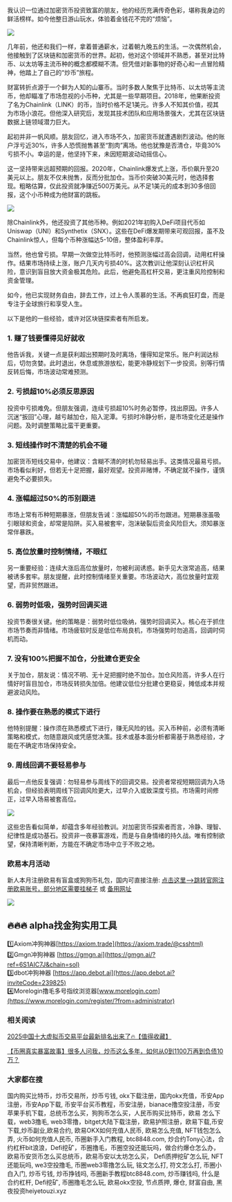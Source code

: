 我认识一位通过加密货币投资致富的朋友，他的经历充满传奇色彩，堪称我身边的鲜活榜样。如今他整日游山玩水，体验着金钱花不完的“烦恼”。

![](https://ac63e02.webp.li/chaobifacaidemijue-001.png)

几年前，他还和我们一样，拿着普通薪水，过着朝九晚五的生活。一次偶然机会，他接触到了区块链和加密货币的世界。起初，他对这个领域并不熟悉，甚至对比特币、以太坊等主流币种的概念都模糊不清。但凭借对新事物的好奇心和一点冒险精神，他踏上了自己的“炒币”旅程。

财富转折点源于一个鲜为人知的山寨币。当时多数人聚焦于比特币、以太坊等主流币，他却瞄准了市场忽视的小币种，尤其是一些早期项目。2018年，他果断投资了名为Chainlink（LINK）的币，当时价格不足1美元。许多人不知其价值，视其为市场小浪花。但他深入研究后，发现其技术团队和应用场景强大，尤其在区块链数据上链领域潜力巨大。

起初并非一帆风顺。朋友回忆，进入市场不久，加密货币就遭遇剧烈波动。他的账户浮亏近30%，许多人恐慌抛售甚至“割肉”离场。他也犹豫是否清仓，毕竟30%亏损不小。幸运的是，他坚持下来，未因短期波动动摇信心。

这一坚持带来远超预期的回报。2020年，Chainlink爆发式上涨，币价飙升至20美元以上。朋友不仅未抛售，反而分批加仓。当币价突破30美元时，他选择套现。粗略估算，仅此投资就净赚近500万美元。从不足1美元的成本到30多倍回报，这个小币种成为他财富的跳板。

![](https://ac63e02.webp.li/chaobifacaidemijue-002.png)

除Chainlink外，他还投资了其他币种。例如2021年初购入DeFi项目代币如Uniswap（UNI）和Synthetix（SNX）。这些在DeFi爆发期带来可观回报，虽不及Chainlink惊人，但每个币种涨幅达5-10倍，整体盈利丰厚。

当然，他也曾亏损。早期一次做空比特币时，他预测涨幅过高会回调，动用杠杆操作。结果市场持续上涨，账户几天内亏损40%。这次教训让他深刻认识杠杆风险，意识到盲目放大资金极其危险。此后，他避免高杠杆交易，更注重风险控制和资金管理。

如今，他已实现财务自由，辞去工作，过上令人羡慕的生活。不再疯狂盯盘，而是专注于全球旅行和享受人生。

以下是他的一些经验，或许对区块链探索者有所启发。

### 1. 赚了钱要懂得见好就收
他告诉我，关键一点是获利超出预期时及时离场，懂得知足常乐。账户利润达标后，切勿贪婪。此时退出，休息或旅游放松，能更冷静规划下一步投资。别等行情反转后悔，市场波动常难预测。

### 2. 亏损超10%必须反思原因
投资中亏损难免。但朋友强调，连续亏损超10%时务必暂停，找出原因。许多人沉迷“扳回”心理，越亏越加仓，陷入泥潭。亏损时冷静分析，是市场变化还是操作问题。及时调整策略比蛮干更重要。

### 3. 短线操作时不清楚的机会不碰
加密货币短线交易中，他建议：含糊不清的时机勿轻易出手。这类情况最易亏损。市场看似利好，但若无十足把握，最好观望。投资非赌博，不确定就不操作，谨慎避免不必要损失。

### 4. 涨幅超过50%的币别跟进
市场上常有币种短期暴涨，但朋友告诫：涨幅超50%的币勿跟进。短期暴涨虽吸引眼球和资金，却常是陷阱。买入易被套牢，泡沫破裂后资金风险巨大。须知暴涨常伴暴跌。

### 5. 高位放量时控制情绪，不眼红
另一重要经验：连续大涨后高位放量时，勿被利润诱惑。新手见大涨常追高，结果被诱多套牢。朋友提醒，此时控制情绪至关重要。市场波动大，高位放量时宜观望，而非贸然跟进。

### 6. 弱势时低吸，强势时回调买进
投资节奏很关键。他的策略是：弱势时低位吸纳，强势时回调买入。核心在于抓住市场节奏而非情绪。市场疲软时反是低位布局良机，市场强势时勿追高，回调时伺机而动。

### 7. 没有100%把握不加仓，分批建仓更安全
关于加仓，朋友说：情况不明、无十足把握时绝不加仓。加仓风险高，许多人在行情好时盲目加仓，市场反转损失加倍。他建议低位分批建仓更稳妥，摊低成本并规避波动风险。

### 8. 操作要在熟悉的模式下进行
他特别提醒：操作须在熟悉模式下进行，赚无风险的钱。买入币种前，必须有清晰策略和模式，勿随意跟风或凭感觉决策。技术或基本面分析都需基于熟悉经验，才能在不确定市场保持安全。

### 9. 周线回调不要轻易参与
最后一点他反复强调：勿轻易参与周线下的回调交易。投资者常视短期回调为入场机会，但经验表明周线下回调风险更大，过早介入或致深度亏损。市场需时间修正，过早入场易被套高位。

![](https://ac63e02.webp.li/chaobifacaidemijue-003.png)

这些忠告看似简单，却蕴含多年经验教训。对加密货币探索者而言，冷静、理智、纪律性是成功基石。投资非一夜暴富游戏，而是与自身情绪的持久战。唯有控制欲望，保持清晰判断，方能在不确定市场中立于不败之地。

### 欧易本月活动
新人本月注册欧易有盲盒或狗狗币礼包，国内可直接注册: [点击这里–>跳转官网注册欧易账号，部分地区需要挂梯子](https://www.okx.com/zh-hans/join/74873351) 或 [备用网址](https://www.chouyi.world/zh-hans/join/18639032)

[![](https://fe095ec.webp.li/top-10-exchanges-001.jpg)](https://www.chouyi.world/zh-hans/join/18639032)

## 🔥🔥🔥 alpha找金狗实用工具
1️⃣Axiom冲狗神器[https://axiom.trade](https://axiom.trade/@csshtml)  
2️⃣Gmgn冲狗神器 [https://gmgn.ai](https://gmgn.ai/?ref=6S1AIC7J&chain=sol)  
3️⃣dbot冲狗神器 [https://app.debot.ai](https://app.debot.ai?inviteCode=239825)  
4️⃣Morelogin撸毛多号指纹浏览器[www.morelogin.com](https://www.morelogin.com/register/?from=administrator)  

### 相关阅读
[2025中国十大虚拟币交易平台最新排名出来了🔥【值得收藏】](https://btc8848.com/top-10-exchanges/)

[【币圈真实暴富故事】很多人问我，炒币这么多年，如何从0到1100万再到负债10万？](https://heiyetouzi.xyz/biquanstory001/)

### 大家都在搜
国内购买比特币，炒币交易所，炒币亏钱, okx下载注册，国内okx充值，币安App注册，币安App下载, 币安平台买币教程，币安注册，bianace撸空投注册，币安苹果手机下载，总统币怎么买，狗狗币怎么买，人民币购买比特币，欧易 怎么下载，web3撸毛, web3零撸，bitget大陆下载注册，欧易护照注册，欧易下载,币安下载,炒币副业,欧易合约, 欧易OKX如何充值人民币, 欧易怎么充值, NFT钱包怎么弄, 火币如何充值人民币, 币圈新手入门教程, btc8848.com, 炒合约Tony心法，合约杠杆bit浪浪，Defi挖矿，币圈撸毛，币圈空投还能玩吗，做合约爆仓怎么办，欧易币安货币怎么买总统币，欧易币安以太坊怎么买， Defi质押挖矿怎么玩, NFT还能玩吗, we3空投撸毛, 币圈web3零撸怎么玩, 铭文怎么打, 符文怎么打, 币圈小白入门, 炒币亏钱, 炒币挣钱吗, 币圈新手教程btc8848.com, 炒币赚钱吗, 什么是合约杠杆, Defi挖矿, 币圈撸毛怎么玩, 欧易okx空投, 节点质押, 爆仓, 财富自由, 黑夜投资heiyetouzi.xyz